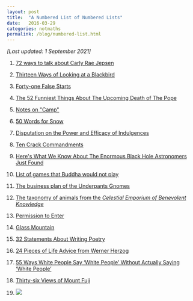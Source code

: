 ```yaml
---
layout: post
title:  "A Numbered List of Numbered Lists"
date:   2016-03-29
categories: notmaths
permalink: /blog/numbered-list.html
---
```


*[Last updated: 1 September 2021]*

1. [72 ways to talk about Carly Rae Jepsen](https://www.popjustice.com/briefing/72-ways-to-talk-about-carly-rae-jepsen/)
2. [Thirteen Ways of Looking at a Blackbird](https://www.poetryfoundation.org/poems/45236/thirteen-ways-of-looking-at-a-blackbird)
3. [Forty-one False Starts](https://www.newyorker.com/magazine/1994/07/11/forty-one-false-starts)
4. [The 52 Funniest Things About The Upcoming Death of The Pope](https://www.nypress.com/news/the-52-funniest-things-about-the-upcoming-death-of-the-pope-BBNP1020050309303099998)
5. [Notes on "Camp"](https://monoskop.org/images/5/59/Sontag_Susan_1964_Notes_on_Camp.pdf)
6. [50 Words for Snow](https://www.youtube.com/watch?v=UGtYgN0j0RE)
7. [Disputation on the Power and Efficacy of Indulgences](https://www.blueletterbible.org/Comm/luther_martin/theses/95theses.cfm)
8. [Ten Crack Commandments](https://www.youtube.com/watch?v=ot9NT9W0Fog)
9. [Here's What We Know About The Enormous Black Hole Astronomers Just Found](https://www.theawl.com/2016/04/heres-what-we-know-about-the-enormous-black-hole-astronomers-just-found/)
10. [List of games that Buddha would not play](https://en.wikipedia.org/wiki/List_of_games_that_Buddha_would_not_play)
11. [The business plan of the Underpants Gnomes](https://i.insider.com/5967a076c50c2933008b47c3)
12. [The taxonomy of animals from the *Celestial Emporium of Benevolent Knowledge*](https://gwern.net/doc/borges/1942-borges-johnwilkinsanalyticallanguage.pdf)
13. [Permission to Enter](https://www.newyorker.com/magazine/2012/07/30/permission-to-enter)
14. [Glass Mountain](http://jessamyn.com/barth/glassmountain.html)
15. [32 Statements About Writing Poetry](https://claudiaputnam.com/2012/12/04/advice-from-a-master/)
16. [24 Pieces of Life Advice from Werner Herzog](https://kottke.org/15/01/24-pieces-of-life-advice-from-werner-herzog)
17. [55 Ways White People Say ‘White People’ Without Actually Saying ‘White People’](https://www.theroot.com/55-ways-white-people-say-white-people-without-actuall-1845706752)
18. [Thirty-six Views of Mount Fuji](https://www.theroot.com/55-ways-white-people-say-white-people-without-actuall-1845706752)

19. ![](https://upload.wikimedia.org/wikipedia/commons/thumb/a/a5/Tsunami_by_hokusai_19th_century.jpg/2560px-Tsunami_by_hokusai_19th_century.jpg)
